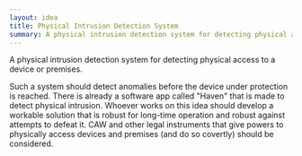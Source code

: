 ```yaml
---
layout: idea
title: Physical Intrusion Detection System
summary: A physical intrusion detection system for detecting physical access to a device or premises.
---
```


A physical intrusion detection system for detecting physical access to a device or premises.

Such a system should detect anomalies before the device under protection is reached. There is already a software app called "Haven" that is made to detect physical intrusion. Whoever works on this idea should develop a workable solution that is robust for long-time operation and robust against attempts to defeat it. CAW and other legal instruments that give powers to physically access devices and premises (and do so covertly) should be considered.
